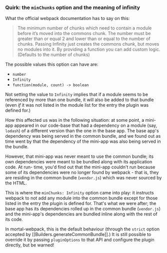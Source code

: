 ### Quirk: the `minChunks` option and the meaning of infinity

What the official webpack documentation has to say on this:

> The minimum number of chunks which need to contain a module before it’s moved
> into the commons chunk. The number must be greater than or equal 2 and lower
> than or equal to the number of chunks. Passing Infinity just creates the
> commons chunk, but moves no modules into it. By providing a function you can
> add custom logic. (Defaults to the number of chunks)

The possible values this option can have are:

- `number`
- `Infinity`
- `function(module, count) -> boolean`

Not setting the value to `Infinity` implies that if a module seems to be
referenced by more than one bundle, it will also be added to that bundle
(even _if_ it was not listed in the module list for the entry the plugin was
defined for.)

How this affected us was in the following situation: at some point, a mini-app
appeared in our code-base that had a dependency on a module (say, `lodash`) of
a different version than the one in the base app. The base app's dependency was
being served in the common bundle, and we found out as time went by that the
dependency of the mini-app was also being served in the bundle.

However, that mini-app was never meant to use the common bundle; its own
dependencies were meant to be bundled along with its application code. At run-
time, you'd find out that the mini-app couldn't run because some of its
dependencies were no longer found by webpack - that is, they are residing in
the common bundle (`vendor.js`) which was never sourced by the HTML.

This is where the `minChunks: Infinity` option came into play: it instructs
webpack to not add any module into the common bundle except for those listed in
the entry the plugin is defined for. That's what we were after; the base app
has its dependencies rolled up in the common bundle (`vendor.js`) and the
mini-app's dependencies are bundled inline along with the rest of its code.

In mortal-webpack, this is the default behaviour (through the `strict` option
accepted by [[Builders.generateCommonBundle]].) It is still possible to 
override it by passing `pluginOptions` to that API and configure the plugin
directly, but be warned!